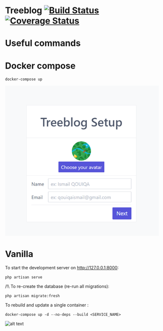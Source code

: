 # Treeblog [![Build Status](https://travis-ci.org/isqo/Treeblog.svg?branch=master)](https://travis-ci.org/isqo/Treeblog) [![Coverage Status](https://coveralls.io/repos/github/isqo/Treeblog/badge.svg?branch=master)](https://coveralls.io/github/isqo/Treeblog?branch=master)
# Useful commands


# Docker compose
```
docker-compose up
```
![blog1](https://github.com/isqo/Treeblog/blob/master/doc/blog1.png)

# Vanilla
To start the development server on <http://127.0.0.1:8000>:

```
php artisan serve
```

/!\ To re-create the database (re-run all migrations):

```
php artisan migrate:fresh
```

To rebuild and update a single container :

```
docker-compose up -d --no-deps --build <SERVICE_NAME>

```
![alt text](https://github.com/[username]/[reponame]/blob/[branch]/image.jpg?raw=true)